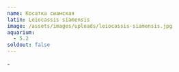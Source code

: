 ```yaml
---
name: Косатка сиамская
latin: Leiocassis siamensis
image: /assets/images/uploads/leiocassis-siamensis.jpg
aquarium:
  - 5.2
soldout: false
---
```

\-
